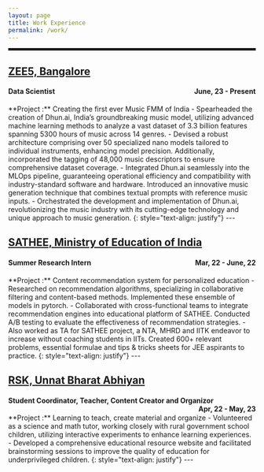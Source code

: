 ```yaml
---
layout: page
title: Work Experience
permalink: /work/
---
```


<hr style="border:2px solid">


## [ZEE5, Bangalore](https://www.zee5.com/)   
<h4 align="left"> Data Scientist <span style="float:right;">June, 23 - Present</span></h4> 
**Project :**  Creating the first ever Music FMM of India
- Spearheaded the creation of Dhun.ai, India’s groundbreaking music model, utilizing advanced machine learning methods to analyze a vast dataset of 3.3 billion features spanning 5300 hours of music across 14 genres.
- Devised a robust architecture comprising over 50 specialized nano models tailored to individual instruments, enhancing model precision. Additionally, incorporated the tagging of 48,000 music descriptors to ensure comprehensive dataset coverage.
- Integrated Dhun.ai seamlessly into the MLOps pipeline, guaranteeing operational efficiency and compatibility with industry-standard software and hardware. Introduced an innovative music generation technique that combines textual prompts with reference music inputs.
- Orchestrated the development and implementation of Dhun.ai, revolutionizing the music industry with its cutting-edge technology and unique approach to music generation.
{: style="text-align: justify"}
---

## [SATHEE, Ministry of Education of India](https://sathee.prutor.ai/)   
<h4 align="left"> Summer Research Intern <span style="float:right;">Mar, 22 - June, 22</span></h4> 
**Project :** Content recommendation system for personalized education
- Researched on recommendation algorithms, specializing in collaborative filtering and content-based methods. Implemented these ensemble of models in pytorch.
- Collaborated with cross-functional teams to integrate recommendation engines into educational platform of SATHEE. Conducted A/B testing to evaluate the effectiveness of recommendation strategies.
- Also worked as TA for SATHEE project, a NTA, MHRD and IITK endeavor to increase without coaching students in IITs. Created 600+ relevant problems, essential formulae and tips & tricks sheets for JEE aspirants to practice.
{: style="text-align: justify"}
---

## [RSK, Unnat Bharat Abhiyan ](https://rsk.iitk.ac.in/)   
<h4 align="left"> Student Coordinator, Teacher, Content Creator and Organizor <span style="float:right;">Apr, 22 - May, 23</span></h4> 
**Project :** Learning to teach, create material and organize
- Volunteered as a science and math tutor, working closely with rural government school children, utilizing interactive experiments to enhance learning experiences.
- Developed a comprehensive educational resource website and facilitated brainstorming sessions to improve the quality of education for underprivileged children.
{: style="text-align: justify"}
---